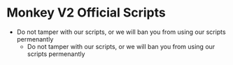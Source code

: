 # Monkey V2 Official Scripts

- Do not tamper with our scripts, or we will ban you from using our scripts permenantly
  - Do not tamper with our scripts, or we will ban you from using our scripts permenantly
